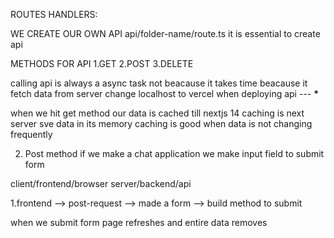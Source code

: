 ROUTES HANDLERS:

WE CREATE OUR OWN API
api/folder-name/route.ts it is essential to create api

METHODS FOR API
1.GET
2.POST
3.DELETE

calling api is always a async task not beacause it takes time beacause it fetch data from server
change localhost to vercel when deploying api --- **\***

when we hit get method our data is cached till nextjs 14
caching is next server sve data in its memory
caching is good when data is not changing frequently

2. Post method
   if we make a chat application we make input field to submit form

client/frontend/browser
server/backend/api

1.frontend --> post-request --> made a form --> build method to submit

when we submit form page refreshes and entire data removes
